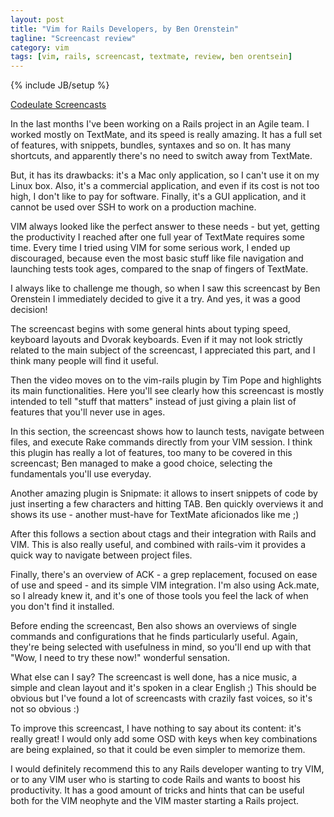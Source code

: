 ```yaml
---
layout: post
title: "Vim for Rails Developers, by Ben Orenstein"
tagline: "Screencast review"
category: vim
tags: [vim, rails, screencast, textmate, review, ben orentsein]
---
```

{% include JB/setup %}

[Codeulate Screencasts](http://www.codeulatescreencasts.com)

In the last months I've been working on a Rails project in an Agile team. I worked mostly on TextMate, and its speed is really amazing. It has a full set of features, with snippets, bundles, syntaxes and so on. It has many shortcuts, and apparently there's no need to switch away from TextMate.

But, it has its drawbacks: it's a Mac only application, so I can't use it on my Linux box. Also, it's a commercial application, and even if its cost is not too high, I don't like to pay for software. Finally, it's a GUI application, and it cannot be used over SSH to work on a production machine.

VIM always looked like the perfect answer to these needs - but yet, getting the productivity I reached after one full year of TextMate requires some time. Every time I tried using VIM for some serious work, I ended up discouraged, because even the most basic stuff like file navigation and launching tests took ages, compared to the snap of fingers of TextMate.

I always like to challenge me though, so when I saw this screencast by Ben Orenstein I immediately decided to give it a try. And yes, it was a good decision!

The screencast begins with some general hints about typing speed, keyboard layouts and Dvorak keyboards. Even if it may not look strictly related to the main subject of the screencast, I appreciated this part, and I think many people will find it useful.

Then the video moves on to the vim-rails plugin by Tim Pope and highlights its main functionalities. Here you'll see clearly how this screencast is mostly intended to tell "stuff that matters" instead of just giving a plain list of features that you'll never use in ages.

In this section, the screencast shows how to launch tests, navigate between files, and execute Rake commands directly from your VIM session. I think this plugin has really a lot of features, too many to be covered in this screencast; Ben managed to make a good choice, selecting the fundamentals you'll use everyday.

Another amazing plugin is Snipmate: it allows to insert snippets of code by just inserting a few characters and hitting TAB. Ben quickly overviews it and shows its use - another must-have for TextMate aficionados like me ;)

After this follows a section about ctags and their integration with Rails and VIM. This is also really useful, and combined with rails-vim it provides a quick way to navigate between project files.

Finally, there's an overview of ACK - a grep replacement, focused on ease of use and speed - and its simple VIM integration. I'm also using Ack.mate, so I already knew it, and it's one of those tools you feel the lack of when you don't find it installed.

Before ending the screencast, Ben also shows an overviews of single commands and configurations that he finds particularly useful. Again, they're being selected with usefulness in mind, so you'll end up with that "Wow, I need to try these now!" wonderful sensation.

What else can I say? The screencast is well done, has a nice music, a simple and clean layout and it's spoken in a clear English ;) This should be obvious but I've found a lot of screencasts with crazily fast voices, so it's not so obvious :)

To improve this screencast, I have nothing to say about its content: it's really great! I would only add some OSD with keys when key combinations are being explained, so that it could be even simpler to memorize them.

I would definitely recommend this to any Rails developer wanting to try VIM, or to any VIM user who is starting to code Rails and wants to boost his productivity. It has a good amount of tricks and hints that can be useful both for the VIM neophyte and the VIM master starting a Rails project.
